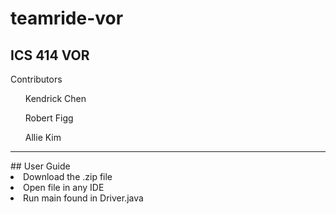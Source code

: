 # teamride-vor
## ICS 414 VOR 
Contributors
<ul>Kendrick Chen</ul>
<ul>Robert Figg</ul>
<ul>Allie Kim</ul>
<hr>
## User Guide
<li>Download the .zip file</li>
<li>Open file in any IDE</li>
<li>Run main found in Driver.java</li>
